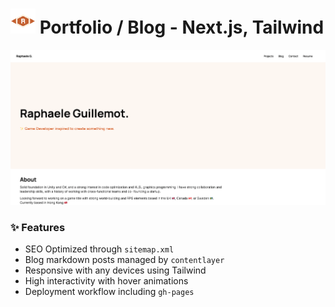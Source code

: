 # <img width="40px" height="40px" src="https://raw.githubusercontent.com/raphaeleg/raphaeleg.github.io/main/public/profile-img.png" alt="logo"> Portfolio / Blog - Next.js, Tailwind
<img src="https://raw.githubusercontent.com/raphaeleg/raphaeleg.github.io/main/public/social-banner.png" alt="social banner"/>

### ✨ Features
- SEO Optimized through `sitemap.xml`
- Blog markdown posts managed by `contentlayer`
- Responsive with any devices using Tailwind
- High interactivity with hover animations
- Deployment workflow including `gh-pages`
